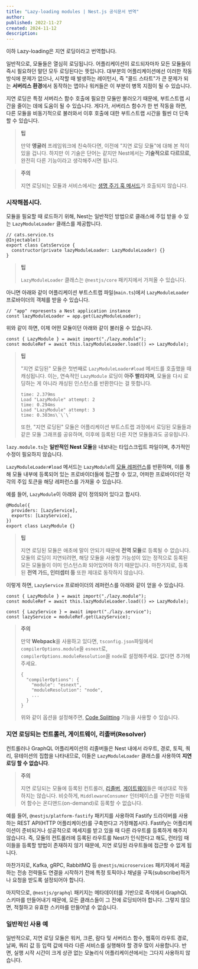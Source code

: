```yaml
---
title: "Lazy-loading modules | Nest.js 공식문서 번역"
author:
published: 2022-11-27
created: 2024-11-12
description:
---
```


이하 Lazy-loading은 지연 로딩이라고 번역합니다.

일반적으로, 모듈들은 열심히 로딩됩니다. 어플리케이션이 로드되자마자 모든 모듈들이 즉시 필요하던 말던 모두 로딩된다는 뜻입니다. 대부분의 어플리케이션에선 이러한 작동 방식에 문제가 없으나, 시작할 때 발생하는 레이턴시, 즉 "콜드 스타트"가 큰 문제가 되는 **서버리스 환경**에서 동작하는 앱이나 워커들은 이 부분이 병목 지점이 될 수 있습니다.

지연 로딩은 특정 서버리스 함수 호출에 필요한 모듈만 불러오기 때문에, 부트스트랩 시간을 줄이는 데에 도움이 될 수 있습니다. 게다가, 서버리스 함수가 한 번 작동을 하면, 다른 모듈을 비동기적으로 불러와서 이후 호출에 대한 부트스트랩 시간을 훨씬 더 단축할 수 있습니다.

> **팁**
> 
> 만약 **앵귤러** 프레임워크에 친숙하다면, 이전에 "지연 로딩 모듈"에 대해 본 적이 있을 겁니다. 하지만 이 기술은 단어는 같지만 Nest에서는 **기술적으로 다르므로**, 완전히 다른 기능이라고 생각해주시면 됩니다.

> **주의**
> 
> 지연 로딩되는 모듈과 서비스에서는 [생명 주기 훅 메서드](https://docs.nestjs.com/fundamentals/lifecycle-events)가 호출되지 않습니다.

### 시작해봅시다.

모듈을 필요할 때 로드하기 위해, Nest는 일반적인 방법으로 클래스에 주입 받을 수 있는 `LazyModuleLoader` 클래스를 제공합니다.

```
// cats.service.ts
@Injectable()
export class CatsService {
  constructor(private lazyModuleLoader: LazyModuleLoader) {}
}
```

> **팁**
> 
> `LazyModuleLoader` 클래스는 `@nestjs/core` 패키지에서 가져올 수 있습니다.

아니면 아래와 같이 어플리케이션 부트스트랩 파일(`main.ts`)에서 `LazyModuleLoader` 프로바이더의 객체를 받을 수 있습니다.

```
// "app" represents a Nest application instance
const lazyModuleLoader = app.get(LazyModuleLoader);
```

위와 같이 하면, 이제 어떤 모듈이던 아래와 같이 불러올 수 있습니다.

```
const { LazyModule } = await import("./lazy.module");
const moduleRef = await this.lazyModuleLoader.load(() => LazyModule);
```

> **팁**
> 
> "지연 로딩된" 모듈은 첫번째로 `LazyModuleLoader#load` 메서드를 호출했을 때 캐싱됩니다. 이는, 연속적인 `LazyModule` 로딩이 **아주 빨라지며**, 모듈을 다시 로딩하는 게 아니라 캐싱된 인스턴스를 반환한다는 걸 뜻합니다.
> 
> ```
> time: 2.379ms
> Load "LazyModule" attempt: 2
> time: 0.294ms
> Load "LazyModule" attempt: 3
> time: 0.303ms\`\`\`
> ```
> 
> 또한, "지연 로딩된" 모듈은 어플리케이션 부트스트랩 과정에서 로딩된 모듈들과 같은 모듈 그래프를 공유하며, 이후에 등록된 다른 지연 모듈들과도 공유됩니다.

`lazy.module.ts`는 **일반적인 Nest 모듈**을 내보내는 타입스크립트 파일이며, 추가적인 수정이 필요하지 않습니다.

`LazyModuleLoader#load` 메서드는 `LazyModule`의 [모듈 레퍼런스](https://docs.nestjs.com/fundamentals/module-ref)를 반환하며, 이를 통해 모듈 내부에 등록되어 있는 프로바이더들에 접근할 수 있고, 어떠한 프로바이더던 각각의 주입 토큰을 해당 레퍼런스를 가져올 수 있습니다.

예를 들어, `LazyModule`이 아래와 같이 정의되어 있다고 합시다.

```
@Module({
  providers: [LazyService],
  exports: [LazyService],
})
export class LazyModule {}
```

> **팁**
> 
> 지연 로딩된 모듈은 애초에 말이 안되기 때문에 **전역 모듈**로 등록될 수 없습니다. 모듈의 로딩이 지연되려면, 해당 모듈을 사용할 가능성이 있는 정적으로 등록된 모든 모듈들이 이미 인스턴스화 되어있어야 하기 때문입니다. 마찬가지로, 등록된 **전역 가드, 인터셉터 등** 또한 제대로 동작하지 않습니다.

이렇게 하면, `LazyService` 프로바이더의 레퍼런스를 아래와 같이 얻을 수 있습니다.

```
const { LazyModule } = await import("./lazy.module");
const moduleRef = await this.lazyModuleLoader.load(() => LazyModule);

const { LazyService } = await import("./lazy.service");
const lazyService = moduleRef.get(LazyService);
```

> **주의**
> 
> 만약 **Webpack**을 사용하고 있다면, `tsconfig.json`파일에서 `compilerOptions.module`을 `esnext`로, `compilerOptions.moduleResolution`을 `node`로 설정해주세요. 없다면 추가해주세요.
> 
> ```
> {
>   "compilerOptions": {
>     "module": "esnext",
>     "moduleResolution": "node",
>     ...
>   }
> }
> ```
> 
> 위와 같이 옵션을 설정해주면, [Code Splitting](https://webpack.js.org/guides/code-splitting/) 기능을 사용할 수 있습니다.

### 지연 로딩되는 컨트롤러, 게이트웨이, 리졸버(Resolver)

컨트롤러나 GraphQL 어플리케이션의 리졸버들은 Nest 내에서 라우트, 경로, 토픽, 쿼리, 뮤테이션의 집합을 나타내므로, 이들은 `LazyModuleLoader` 클래스를 사용하여 **지연 로딩 할 수 없습니다**.

> **주의**
> 
> 지연 로딩되는 모듈에 등록된 컨트롤러, [리졸버](https://docs.nestjs.com/graphql/resolvers), [게이트웨이](https://docs.nestjs.com/websockets/gateways)들은 예상대로 작동하지는 않습니다. 비슷하게, `MiddlewareConsumer` 인터페이스를 구현한 미들웨어 함수는 온디맨드(on-demand)로 등록할 수 없습니다.

예를 들어, `@nestjs/platform-fastify` 패키지를 사용하여 Fastify 드라이버를 사용하는 REST API(HTTP 어플리케이션)를 구축한다고 가정해봅시다. Fastify는 어플리케이션이 준비되거나 성공적으로 메세지를 받고 있을 때 다른 라우트를 등록하게 해주지 않습니다. 즉, 모듈의 컨트롤러에 등록된 라우트를 Nest가 인식한다고 해도, 런타임 때 이들을 등록할 방법이 존재하지 않기 때문에, 지연 로딩된 라우트들에 접근할 수 없게 됩니다.

마찬가지로, Kafka, gRPC, RabbitMQ 등 `@nestjs/microservices` 패키지에서 제공하는 전송 전략들도 연결을 시작하기 전에 특정 토픽이나 채널을 구독(subscribe)하거나 요청을 받도록 설정되어야 합니다.

마지막으로, `@nestjs/graphql` 패키지는 메타데이터를 기반으로 즉석에서 GraphQL 스키마를 만들어내기 때문에, 모든 클래스들이 그 전에 로딩되어야 합니다. 그렇지 않으면, 적절하고 유효한 스키마를 만들어낼 수 없습니다.

### 일반적인 사용 예

일반적으로, 지연 로딩 모듈은 워커, 크론, 람다 및 서버리스 함수, 웹훅이 라우트 경로, 날짜, 쿼리 값 등 입력 값에 따라 다른 서비스를 실행해야 할 경우 많이 사용합니다. 반면, 실행 시작 시간이 크게 상관 없는 모놀리식 어플리케이션에서는 그다지 사용하지 않습니다.

